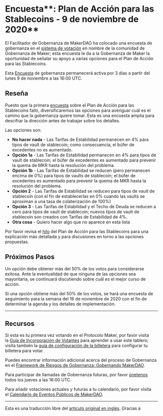 # Encuesta**: Plan de Acción para las Stablecoins - 9 de noviembre de 2020**

El Facilitador de Gobernanza de MakerDAO ha colocado una encuesta de gobernanza en el [sistema de votación](https://vote.makerdao.com/polling) en nombre de la comunidad de Gobernanza de Maker; esta encuesta le da a la Gobernanza de Maker la oportunidad de señalar su apoyo a varias opciones para el Plan de Acción para las Stablecoins.

Esta [Encuesta](https://community-development.makerdao.com/en/learn/governance/on-chain-gov) de gobernanza permanecerá activa por 3 días a partir del lunes 9 de noviembre a las 16:00 UTC.

## **Reseña**

Puesto que la primera [encuesta](https://vote.makerdao.com/polling/QmQed3Ca?network=mainnet#poll-detail) sobre el Plan de Acción para las Stablecoins falló, diversificaremos las opciones para averiguar cuál es el camino que la gobernanza quiere tomar. Esta es una encuesta amplia para descifrar la dirección antes de trabajar sobre los detalles.

Las opciones son:

- **No hacer nada** - Las Tarifas de Estabilidad permanecen en 4% para tipos de vault de stablecoin; como consecuencia, el búfer de excedentes no es aumentado.
- **Opción 1a** - Las Tarifas de Estabilidad permanecen en 4% para tipos de vault de stablecoin; el búfer de excedentes es aumentado para prevenir la quema de MKR hasta la resolución del problema.
- **Opción 1b** - Las Tarifas de Estabilidad se reducen (pero permanecen encima de 0%) para tipos de vaults de stablecoin; el búfer de excedentes es aumentado para prevenir la quema de MKR hasta la resolución del problema.
- **Opción 2** - Las Tarifas de Estabilidad se reducen para tipos de vault de stablecoin (con el fin de establecerlas en 0% cuando las vaults se aproximan a una tasa de colaterización de 100%)
- **Opción 3** - Las Tarifas de Estabilidad y el Techo de Deuda se reducen a cero para tipos de vault de stablecoin; nuevos tipos de vault de stablecoin son creados con Tarifas de Estabilidad de 4%.
- **Otra cosa** - Quiero hacer algo que no aparece en esta lista

Por favor revisa el [hilo](https://forum.makerdao.com/t/signal-request-stablecoin-action-plan/4808) del Plan de Acción para las Stablecoins para una explicación más detallada y para discusiones en torno a las opciones propuestas.

## Próximos Pasos

Un opción debe obtener más del 50% de los votos para considerarse exitosa. Ante la eventualidad de que ninguna de las opciones sea mayoritaria, se continuará discutiendo sobre cuál es el mejor curso de acción.

Si una opción obtiene más del 50% de los votos, se hará una encuesta de seguimiento para la semana del 16 de noviembre de 2020 con el fin de determinar la agenda y los detalles de implementación.

---

## **Recursos**

Si esta es tu primera vez votando en el Protocolo Maker, por favor visita la [Guía de Incorporación de Votantes](https://community-development.makerdao.com/onboarding/voter-onboarding) para aprender a usar este tablero; visita también la [guía de configuración de la billetera](https://community-development.makerdao.com/en/learn/governance/voting-setup/) para configurar tu billetera para votar.

Puedes encontrar información adicional acerca del proceso de Gobernanza en el [Framework de Riesgos de Gobernanza: Gobernando MakerDAO](https://community-development.makerdao.com/governance/governance-risk-framework).

Para participar de llamadas de Gobernanza futuras, por favor [únetenos](https://community-development.makerdao.com/governance/governance-and-risk-meetings) todos los jueves a las 16:00 UTC.

Para añadir votaciones actuales y futuras a tu calendario, por favor visita el [Calendario de Eventos Públicos de MakerDAO](https://calendar.google.com/calendar/embed?src=makerdao.com_3efhm2ghipksegl009ktniomdk%40group.calendar.google.com&ctz=America%2FLos_Angeles).

---

Esta es una traducción libre del [artículo original en inglés](https://github.com/makerdao/community/blob/master/governance/polls/Rates%20-%20Stablecoin%20Action%20Plan%20-%20November%209,%202020.md). Gracias a
